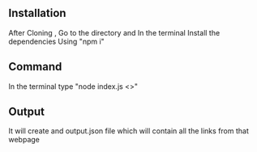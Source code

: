## Installation
After Cloning , Go to the directory and In the terminal Install the dependencies Using "npm i"

## Command
In the terminal type "node index.js <<url>>"

## Output
It will create and output.json file which will contain all the links from that webpage
